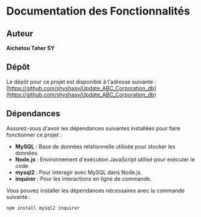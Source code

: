 # Documentation des Fonctionnalités

## Auteur
**Aichetou Taher SY**

## Dépôt
Le dépôt pour ce projet est disponible à l'adresse suivante : [https://github.com/shyshasy/Update_ABC_Corporation_db](https://github.com/shyshasy/Update_ABC_Corporation_db)

## Dépendances
Assurez-vous d'avoir les dépendances suivantes installées pour faire fonctionner ce projet :

- **MySQL** : Base de données relationnelle utilisée pour stocker les données.
- **Node.js** : Environnement d'exécution JavaScript utilisé pour exécuter le code.
- **mysql2** : Pour interagir avec MySQL dans Node.js.
- **inquirer** : Pour les interactions en ligne de commande.

Vous pouvez installer les dépendances nécessaires avec la commande suivante :
```bash
npm install mysql2 inquirer
